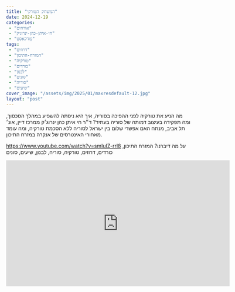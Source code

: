 ```yaml
---
title: "המשחק הטורקי"
date: 2024-12-19
categories: 
 - "אורחים"
 - "חי-איתן-כהן-ינרוג׳ק"
 - "פודקאסט"
tags: 
 - "דרוזים"
 - "המזרח-התיכון"
 - "טורקיה"
 - "כורדים"
 - "לבנון"
 - "סונים"
 - "סוריה"
 - "שיעים"
cover_image: "/assets/img/2025/01/maxresdefault-12.jpg"
layout: "post"
---
```


מה הניע את טורקיה לפני ההפיכה בסוריה, איך היא ניסתה להשפיע במהלך הסכסוך, ומה תפקידה בעיצוב דמותה של סוריה בעתיד? ד״ר חי איתן כהן ינרוג׳ק ממרכז דיין, אונ׳ תל אביב, מנתח האם אפשרי שלום בין ישראל לסוריה ללא הסכמת טורקיה, ומה עומד מאחורי האינטרסים של אנקרה במזרח התיכון.

<https://www.youtube.com/watch?v=smIuIZ-rrl8>
על מה דיברנו? המזרח התיכון, כורדים, דרוזים, טורקיה, סוריה, לבנון, שיעים, סונים

<iframe width="610" height="343" src="https://www.youtube.com/embed/smIuIZ-rrl8" frameborder="0" allow="accelerometer; autoplay; clipboard-write; encrypted-media; gyroscope; picture-in-picture; web-share" referrerpolicy="strict-origin-when-cross-origin" allowfullscreen></iframe>
